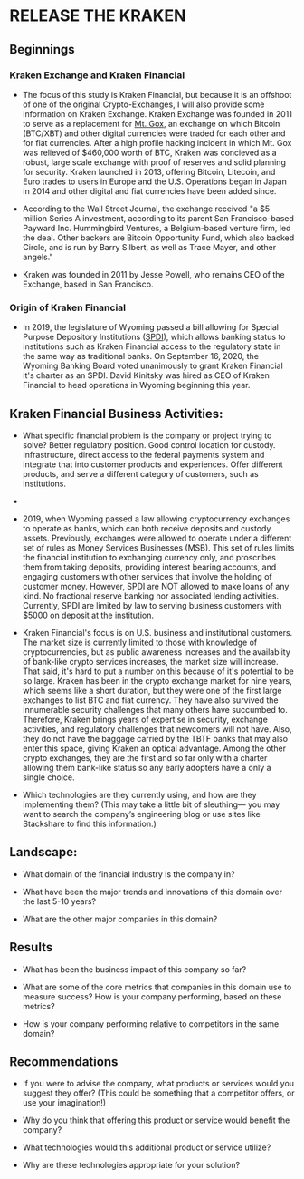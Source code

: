 # RELEASE THE KRAKEN

## Beginnings

  ### Kraken Exchange and Kraken Financial

* The focus of this study is Kraken Financial, but because it is an offshoot of one of the original Crypto-Exchanges, I will also provide some information on Kraken Exchange.  Kraken Exchange was founded in 2011 to serve as a replacement for [Mt. Gox](https://en.wikipedia.org/wiki/Mt._Gox), an exchange on which Bitcoin (BTC/XBT) and other digital currencies were traded for each other and for fiat currencies.  After a high profile hacking incident in which Mt. Gox was relieved of $460,000 worth of BTC, Kraken was concieved as a robust, large scale exchange with proof of reserves and solid planning for security.  Kraken launched in 2013, offering Bitcoin, Litecoin, and Euro trades to users in Europe and the U.S.  Operations began in Japan in 2014 and other digital and fiat currencies have been added since.

* According to the Wall Street Journal, the exchange received "a $5 million Series A investment, according to its parent San Francisco-based Payward Inc. Hummingbird Ventures, a Belgium-based venture firm, led the deal. Other backers are Bitcoin Opportunity Fund, which also backed Circle, and is run by Barry Silbert, as well as Trace Mayer, and other angels."
  
* Kraken was founded in 2011 by Jesse Powell, who remains CEO of the Exchange, based in San Francisco.  

### Origin of Kraken Financial 

* In 2019, the legislature of Wyoming passed a bill allowing for Special Purpose Depository Institutions ([SPDI](http://wyomingbankingdivision.wyo.gov/home/areas-of-regulation/laws-and-regulation/special-purpose-depository-institution)), which allows banking status to institutions such as Kraken Financial access to the regulatory state in the same way as traditional banks.  On September 16, 2020, the Wyoming Banking Board voted unanimously to grant Kraken Financial it's charter as an SPDI.  David Kinitsky was hired as CEO of Kraken Financial to head operations in Wyoming beginning this year.
  

## Kraken Financial Business Activities:

* What specific financial problem is the company or project trying to solve?  Better regulatory position. Good control location for custody.  Infrastructure, direct access to the federal payments system and integrate that into customer products and experiences.  Offer different products, and serve a different category of customers, such as institutions.
* 
* 2019, when Wyoming passed a law allowing cryptocurrency exchanges to operate as banks, which can both receive deposits and custody assets.  Previously, exchanges were allowed to operate under a different set of rules as Money Services Businesses (MSB).  This set of rules limits the financial institution to exchanging currency only, and proscribes them from taking deposits, providing interest bearing accounts, and engaging customers with other services that involve the holding of customer money.  However, SPDI are NOT allowed to make loans of any kind.  No fractional reserve banking nor associated lending activities.  Currently, SPDI are limited by law to serving business customers with $5000 on deposit at the institution.

* Kraken Financial's focus is on U.S. business and institutional customers.  The market size is currently limited to those with knowledge of cryptocurrencies, but as public awareness increases and the availablity of bank-like crypto services increases, the market size will increase.  That said, it's hard to put a number on this because of it's potential to be so large.  Kraken has been in the crypto exchange market for nine years, which seems like a short duration, but they were one of the first large exchanges to list BTC and fiat currency.  They have also survived the innumerable security challenges that many others have succumbed to.  Therefore, Kraken brings years of expertise in security, exchange activities, and regulatory challenges that newcomers will not have.  Also, they do not have the baggage carried by the TBTF banks that may also enter this space, giving Kraken an optical advantage.  Among the other crypto exchanges, they are the first and so far only with a charter allowing them bank-like status so any early adopters have a only a single choice.



* Which technologies are they currently using, and how are they implementing them? (This may take a little bit of sleuthing–– you may want to search the company’s engineering blog or use sites like Stackshare to find this information.)


## Landscape:

* What domain of the financial industry is the company in?

* What have been the major trends and innovations of this domain over the last 5-10 years?

* What are the other major companies in this domain?


## Results

* What has been the business impact of this company so far?

* What are some of the core metrics that companies in this domain use to measure success? How is your company performing, based on these metrics?

* How is your company performing relative to competitors in the same domain?


## Recommendations

* If you were to advise the company, what products or services would you suggest they offer? (This could be something that a competitor offers, or use your imagination!)

* Why do you think that offering this product or service would benefit the company?

* What technologies would this additional product or service utilize?

* Why are these technologies appropriate for your solution?
